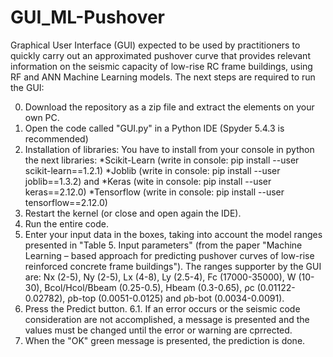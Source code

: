 # GUI_ML-Pushover
Graphical User Interface (GUI) expected to be used by practitioners to quickly carry out an approximated pushover curve that provides relevant information on the seismic capacity of low-rise RC frame buildings, using RF and ANN Machine Learning models. The next steps are required to run the GUI:

0. Download the repository as a zip file and extract the elements on your own PC.
1. Open the code called "GUI.py" in a Python IDE (Spyder 5.4.3 is recommended)
2. Installation of libraries: You have to install from your console in python the next libraries:
   *Scikit-Learn (write in console: pip install --user scikit-learn==1.2.1)
   *Joblib (write in console: pip install --user joblib==1.3.2) and
   *Keras (wite in console: pip install --user keras==2.12.0)
   *Tensorflow (write in console: pip install --user tensorflow==2.12.0)
4. Restart the kernel (or close and open again the IDE).
5. Run the entire code.
6. Enter your input data in the boxes, taking into account the model ranges presented in "Table 5. Input parameters" (from the paper "Machine Learning – based approach for predicting pushover curves of low-rise reinforced concrete frame buildings"). The ranges supporter by the GUI are: Nx (2-5), Ny (2-5), Lx (4-8), Ly (2.5-4), Fc (17000-35000), W (10-30), Bcol/Hcol/Bbeam (0.25-0.5), Hbeam (0.3-0.65), ρc (0.01122-0.02782), ρb-top (0.0051-0.0125) and ρb-bot (0.0034-0.0091).
7. Press the Predict button.
   6.1. If an error occurs or the seismic code consideration are not accomplished, a message is presented and the values must be changed 
        until the error or warning are cprrected.
8. When the "OK" green message is presented, the prediction is done.
